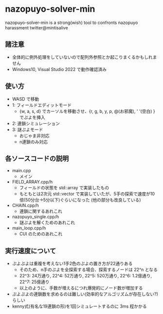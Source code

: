 # nazopuyo-solver-min
nazopuyo-solver-min is a strong(wish) tool to confronts nazopuyo harassment
twitter@mintisalive

## 諸注意
- 全体的に例外処理をしていないので配列外参照とか起こりまくるかもしれません
- Windows10, Visual Studio 2022 で動作確認済み

## 使い方
- WASD で移動
- 1: フィールドエディットモード
  - {w, a, s, d} でカーソルを移動させ、{r, g, b, y, p, @(お邪魔), ' '(空白) } でぷよを挿入
- 2: 連鎖シミュレーション
- 3: 謎ぷよモード
  - おじゃま非対応
  - n連鎖のみ対応
## 各ソースコードの説明
- main.cpp
  - メイン
- FIELD_ARRAY.cpp/h
  - フィールドの状態を std::array で実装したもの
  - もともとは2次元 std::vector で実装していたが、5手の探索で速度が10倍(50分台→5分以下)ぐらいになった (他の部分も改良している)
- CHAIN.cpp/h
  - 連鎖に関するあれこれ
- nazopuyo_single.cpp/h
  - 謎ぷよを解くためのあれこれ
- main_loop.cpp/h
  - CUI のためのあれこれ

## 実行速度について
- ぷよぷよは重複を考えない1手2色のぷよの置き方が22通りある
  - そのため、n手のぷよを全探索する場合、探索するノードは 22^n となる
  - 22^3: 24万通り, 22^4: 52万通り, 22^5: 520万通り, 22^6: 1.2億通り, 22^7: 25億通り
  - 以上のように、手数が増えるにつれ爆発的にノード数が増加する
- ぷよぷよの連鎖数を求めるのは難しい(効率的なアルゴリズムが存在しない?)らしい
- kenny式(有名な19連鎖の形)を1回シミュレートするのに 3ms 程かかる
